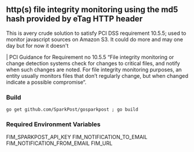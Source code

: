 ## http(s) file integrity monitoring using the md5 hash provided by eTag HTTP header

This is avery crude solution to satisfy PCI DSS requirement 10.5.5; used to monitor javascript sources on Amazon S3. It could do more and may one day but for now it doesn't

| PCI Guidance for Requirement no 10.5.5 “File integrity monitoring or change detection systems check for changes to critical files, and notify when such changes are noted. For file integrity monitoring purposes, an entity usually monitors files that don’t regularly change, but when changed indicate a possible compromise“.


### Build

`go get github.com/SparkPost/gosparkpost ; go build`

### Required Environment Variables

FIM_SPARKPOST_API_KEY
FIM_NOTIFICATION_TO_EMAIL
FIM_NOTIFICATION_FROM_EMAIL
FIM_URL
